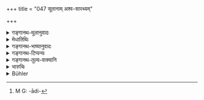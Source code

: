 +++
title = "047 सूतानाम् अश्व-सारथ्यम्"

+++

<details><summary>गङ्गानथ-मूलानुवादः</summary>

For Sūtas, the management of horses and chariots; for Ambaṣṭhas, the art of healing; for Vaidehakas, the service of women; and for Māgadhas, trade.—(47)
</details>

<details><summary>मेधातिथिः</summary>

**स्त्रीकार्यम्** अन्तःपुररक्षाकारित्वम् । **विणिक्पथः** स्थलपथवारिपथादिः[^१२४] प्रसिद्धः ॥ १०.४७ ॥


[^१२४]:
     M G: -ādi-
</details>

<details><summary>गङ्गानथ-भाष्यानुवादः</summary>

‘*Service of women*’—Keeping guard over the inner apartments and so forth.

‘*Trade*’—by land and by water.—(47)
</details>

<details><summary>गङ्गानथ-टिप्पन्यः</summary>

This verse is quoted in *Aparārka* (p. 119).
</details>

<details><summary>गङ्गानथ-तुल्य-वाक्यानि</summary>

See Comparative notes for [Verse 10.46].
</details>

<details><summary>भारुचिः</summary>

> **सूतानाम् अश्वसारथ्यम् अम्बष्ठानां चिक्तिसितम् ।**

तत्राम्बष्ठजातः प्रतिलोमो गृह्यते सामर्थ्यात् । अम्बष्ठ्यां वा प्रतिलोमेन ।

> **वैदेहकानां स्त्रीकार्यम्**

स्त्रीरक्षान्तःपुरादिषु काञ्चुकीयत्वेन

> **मागधानां वण्क्पथः  ॥ १०.४७ ॥**

हंसपथवारिपथाख्याः । एवम् ॥ १०.४७ ॥
</details>

<details><summary>Bühler</summary>

047	To Sutas (belongs) the management of horses and of chariots; to Ambashthas, the art of healing; to Vaidehakas, the service of women; to Magadhas, trade;
</details>
